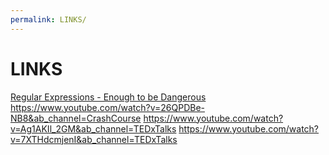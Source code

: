 ```yaml
---
permalink: LINKS/
---
```

# LINKS
[Regular Expressions - Enough to be Dangerous](https://www.youtube.com/watch?v=bgBWp9EIlMM&ab_channel=EngineerMan)
https://www.youtube.com/watch?v=26QPDBe-NB8&ab_channel=CrashCourse
https://www.youtube.com/watch?v=Ag1AKIl_2GM&ab_channel=TEDxTalks
https://www.youtube.com/watch?v=7XTHdcmjenI&ab_channel=TEDxTalks
